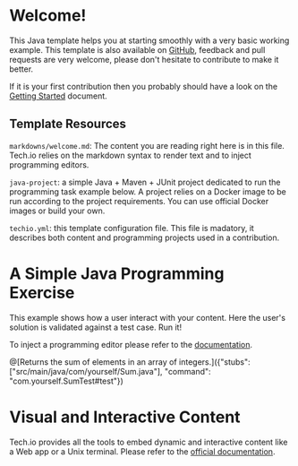 
# Welcome!

This Java template helps you at starting smoothly with a very basic working example. This template is also available on [GitHub](), feedback and pull requests are very welcome, please don't hesitate to contribute to make it better.

If it is your first contribution then you probably should have a look on the [Getting Started](https://gettingstarted) document.

## Template Resources

`markdowns/welcome.md`: The content you are reading right here is in this file. Tech.io relies on the markdown syntax to render text and to inject programming editors.


`java-project`: a simple Java + Maven + JUnit project dedicated to run the programming task example below. A project relies on a Docker image to be run according to the project requirements. You can use official Docker images or build your own.


`techio.yml`: this template configuration file. This file is madatory, it describes both content and programming projects used in a contribution. 

# A Simple Java Programming Exercise

This example shows how a user interact with your content. Here the user's solution is validated against a test case. Run it!

To inject a programming editor please refer to the [documentation]().

@[Returns the sum of elements in an array of integers.]({"stubs": ["src/main/java/com/yourself/Sum.java"], "command": "com.yourself.SumTest#test"})

# Visual and Interactive Content

Tech.io provides all the tools to embed dynamic and interactive content like a Web app or a Unix terminal. Please refer to the [official documentation]().